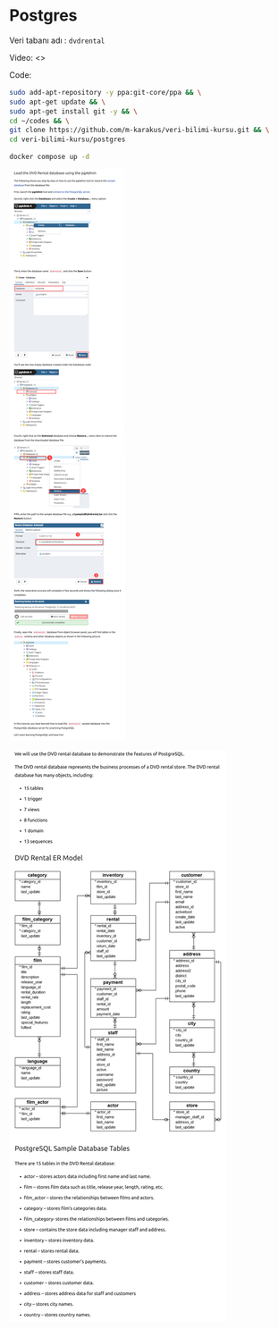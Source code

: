 # Postgres

Veri tabanı adı : `dvdrental`

Video: <>

Code:

```bash
sudo add-apt-repository -y ppa:git-core/ppa && \
sudo apt-get update && \
sudo apt-get install git -y && \
cd ~/codes && \
git clone https://github.com/m-karakus/veri-bilimi-kursu.git && \
cd veri-bilimi-kursu/postgres
```

```bash
docker compose up -d
```

![veri yükleme](./veri_yukleme.png)

![veri yükleme](./tablo_iliskisi.png)
